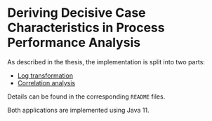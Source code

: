 # Deriving Decisive Case Characteristics in Process Performance Analysis

As described in the thesis, the implementation is split into two parts:

- [Log transformation](log-transformer/README.md)
- [Correlation analysis](correlation-analysis/README.md)

Details can be found in the corresponding `README` files.

Both applications are implemented using Java 11.